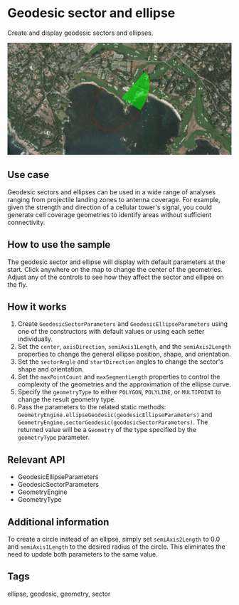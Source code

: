 # Geodesic sector and ellipse

Create and display geodesic sectors and ellipses.

![Image of geodesic sector and ellipse](GeodesicSectorAndEllipse.png)

## Use case

Geodesic sectors and ellipses can be used in a wide range of analyses ranging from projectile landing zones to antenna coverage. For example, given the strength and direction of a cellular tower's signal, you could generate cell coverage geometries to identify areas without sufficient connectivity. 

## How to use the sample

The geodesic sector and ellipse will display with default parameters at the start. Click anywhere on the map to change the center of the geometries. Adjust any of the controls to see how they affect the sector and ellipse on the fly.

## How it works

1. Create `GeodesicSectorParameters` and `GeodesicEllipseParameters` using one of the constructors with default values or using each setter individually.
2. Set the `center`, `axisDirection`, `semiAxis1Length`, and the `semiAxis2Length` properties to change the general ellipse position, shape, and orientation.
3. Set the `sectorAngle` and `startDirection` angles to change the sector's shape and orientation.
4. Set the `maxPointCount` and `maxSegmentLength` properties to control the complexity of the geometries and the approximation of the ellipse curve.
5. Specify the `geometryType` to either `POLYGON`, `POLYLINE`, or `MULTIPOINT` to change the result geometry type.
6. Pass the parameters to the related static methods: `GeometryEngine.ellipseGeodesic(geodesicEllipseParameters)` and `GeometryEngine.sectorGeodesic(geodesicSectorParameters)`. The returned value will be a `Geometry` of the type specified by the `geometryType` parameter.

## Relevant API

* GeodesicEllipseParameters
* GeodesicSectorParameters
* GeometryEngine
* GeometryType

## Additional information

To create a circle instead of an ellipse, simply set `semiAxis2Length` to 0.0 and `semiAxis1Length` to the desired radius of the circle. This eliminates the need to update both parameters to the same value.

## Tags

ellipse, geodesic, geometry, sector
